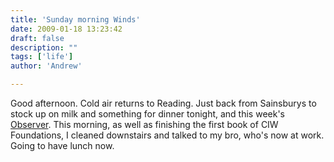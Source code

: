 ```yaml
---
title: 'Sunday morning Winds'
date: 2009-01-18 13:23:42
draft: false
description: ""
tags: ['life']
author: 'Andrew'

---
```


Good afternoon. Cold air returns to Reading. Just back from Sainsburys to stock up on milk and something for dinner tonight, and this week's [Observer](http://observer.guardian.co.uk/ "Observer (UK)"). This morning, as well as finishing the first book of CIW Foundations, I cleaned downstairs and talked to my bro, who's now at work. Going to have lunch now.
